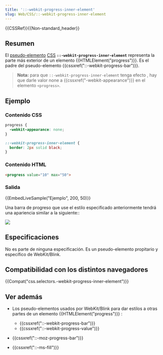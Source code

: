 ```yaml
---
title: '::-webkit-progress-inner-element'
slug: Web/CSS/::-webkit-progress-inner-element
---
```


{{CSSRef}}{{Non-standard_header}}

## Resumen

El [pseudo-elemento](/es/docs/Web/CSS/Pseudo-elements) [CSS](/es/docs/Web/CSS) **`::-webkit-progress-inner-element`** representa la parte más exterior de un elemento {{HTMLElement("progress")}}. Es el padre del pseudo-elemento {{cssxref("::-webkit-progress-bar")}}.

> **Nota:** para que `::-webkit-progress-inner-element` tenga efecto , hay que darle valor none a {{cssxref("-webkit-appearance")}} en el elemento `<progress>`.

## Ejemplo

### Contenido CSS

```css
progress {
  -webkit-appearance: none;
}

::-webkit-progress-inner-element {
  border: 2px solid black;
}
```

### Contenido HTML

```html
<progress value="10" max="50">
```

### Salida

{{EmbedLiveSample("Ejemplo", 200, 50)}}

Una barra de progreso que use el estilo especificado anteriormente tendrá una apariencia similar a la siguiente::

![](-webkit-progress-inner-element_example.png)

## Especificaciones

No es parte de ninguna especificación. Es un pseudo-elemento propitario y específico de WebKit/Blink.

## Compatibilidad con los distintos navegadores

{{Compat("css.selectors.-webkit-progress-inner-element")}}

## Ver además

- Los pseudo-elementos usados por WebKit/Blink para dar estilos a otras partes de un elemento {{HTMLElement("progress")}} :

  - {{cssxref("::-webkit-progress-bar")}}
  - {{cssxref("::-webkit-progress-value")}}

- {{cssxref("::-moz-progress-bar")}}
- {{cssxref("::-ms-fill")}}
